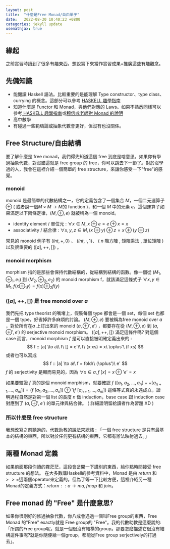 ```yaml
---
layout: post
title:  "什麼是Free Monad/自由單子"
date:   2022-08-30 10:40:23 +0800
categories: jekyll update
usemathjax: true
---
```


## 緣起
之前實習時讀到了很多有趣東西，想說寫下來當作實習成果+推廣這些有趣觀念。
## 先備知識
- 能閱讀 Haskell 語法。比較重要的是能理解 Type constructor、type class、currying 的概念。這部分可以參考 [HASKELL 趣學指南](https://learnyouahaskell.mno2.org/)
- 知道什麼是 Functor 和 Monad，與他們對應的 Laws。如果不熟悉同樣可以參考[ HASKELL 趣學指南](https://learnyouahaskell.mno2.org/)或[穆信成老師對 Monad 的說明](https://scm.iis.sinica.edu.tw/ncs/2009/11/a-monad-primer/)
- 高中數學
- 有碰過一些範疇論或抽象代數會更好，但沒有也沒關係。

## Free Structure/自由結構
要了解什麼是 free monad，我們得先知道這個 free 到底是啥意思。如果你有學過抽象代數，對沒錯這就是 free group 的 free，你可以跳去下一節了。對於沒學過的人，我會在這裡介紹一個簡單的 free structure，來讓你感受一下"free"的感覺。
### monoid
monoid 是最簡單的代數結構之一，它的定義包含了一個集合 $M$，一個二元運算子 $\oplus$ ( 或者說一個$M\times M \to M$的 function )，和一個 $M$ 中的元素 $e$。這個運算子如果滿足以下兩條定律，$(M, \oplus, e)$ 就被稱為一個 monoid。
- identity element / 單位元 : $\forall x\in M, x \oplus e = e\oplus x = x$
- associativity / 結合律 : $\forall x,y,z\in M, (x\oplus y)\oplus z = x\oplus(y\oplus z)$

常見的 monoid 例子有 $(Int , + , 0 )$ 、 $(Int , \cdot , 1 )$、  ( $n$ 階方陣 , 矩陣乘法 , 單位矩陣 ) 以及很重要的 $( [a] , ++, [] )$ 。
### monoid morphism
morphism 指的是那些會保持代數結構的，從結構到結構的函數。像一個從 $(M_1, \oplus _1,e_1)$ 到 $(M_2, \oplus _2,e_2)$ 的 monoid morphism f，就該滿足這條式子 $\forall x,y\in M_1 , f(x \oplus _1 y) = f(x) \oplus _2 f(y)$
### $([a] , ++, []  )$ 是 free monoid over $a$
我們先把 type theorist 的嘴堵上，假裝每個 type 都會是一個 set，每個 set 也都是一個 type，好省掉許多麻煩的討論。 $(M, \oplus, e)$ 要被稱為free monoid over $a$ ，對於所有在$a$ 上訂出來的 monoid $(a, \oplus', e')$ ，都要存在從 $(M, \oplus, e)$ 到 $(a, \oplus', e')$ 的 serjective monoid morphism。 $( [a] , ++, [] )$ 滿足這條件嗎? 對這個 case 而言，monoid morphism $f$ 是可以直接被明確定義出來的 : 
$$
f :: [a] \to a\\
f\ [] = e'\\
f\ (x:xs) = x\ \oplus'\ (f xs)
$$
或者也可以寫成
$$
f :: [a] \to a\\
f = foldr\ (\oplus')\ e'
$$
$f$ 的 serjectivity 是顯而易見的，因為 $\forall x \in a, f\ [x] = x \oplus' e' = x$

如果要驗證 $f$ 真的是個 monoid morphism，就要確認 $f\ ([a_1,a_2,...,a_n] ++ [a_{n+1},...,a_m]) = (f\ [a_1,a_2,...,a_n]) \oplus' (f\ [a_{n+1},...,a_m])$ 這條等式真的永遠成立，證明過程自然是對第一個 list 的長度 $n$ 做 induction，base case 跟 induction case 對應到了 $(a,\oplus',e')$ 的單元律與結合律。 ( 詳細證明留給讀者作為習題 XD )

### 所以什麼是 free structure
我想改寫之前聽過的，代數助教的說法來總結 : 「一個 free structure 是只有最基本的結構的東西，所以對於任何更有結構的東西，它都有辦法映射過去。」

## 兩種 Monad 定義
如果前面那段你讀的霧茫茫，這段會岔開一下講別的東西，給你點時間接受 free structure 的想法。
在大多數講Haskell的參考資料中，Monad 是由 $return$ 和 $>>=$這兩個operator來定義的。但為了等一下比較方便，這裡介紹另一種Monad的定義方式：$return::a\rightarrow m a, fmap$ 和 $join$。

## Free monad 的 "Free" 是什麼意思?
如果你很剛好的修過抽象代數，你八成會遇過一個叫Free group的東西，Free Monad 的"Free" exactly就是 Free group的 "Free"。我的代數助教是這麼說的:「所謂的Free group呢，就是一個很沒有結構的group。那要怎麼描述它很沒有結構這件事呢?就是你隨便給一個group，都能從Free group serjectively的打過去」。